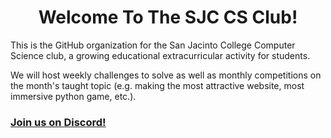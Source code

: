 <h1 align="center">Welcome To The SJC CS Club!</h1>

This is the GitHub organization for the San Jacinto College Computer Science club, a growing educational extracurricular activity for students.

We will host weekly challenges to solve as well as monthly competitions on the month's taught topic (e.g. making the most attractive website, most immersive python game, etc.).

### **[Join us on Discord!](https://discord.gg/xZGUXQzTd3)**
